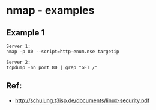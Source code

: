 # nmap - examples 

## Example 1 

```
Server 1:
nmap -p 80 --script=http-enum.nse targetip 

Server 2: 
tcpdump -nn port 80 | grep "GET /" 
```

## Ref:

  * http://schulung.t3isp.de/documents/linux-security.pdf
